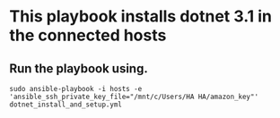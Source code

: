 # This playbook installs dotnet 3.1 in the connected hosts


## Run the playbook using.
`sudo ansible-playbook -i hosts -e 'ansible_ssh_private_key_file="/mnt/c/Users/HA HA/amazon_key"'  dotnet_install_and_setup.yml`
